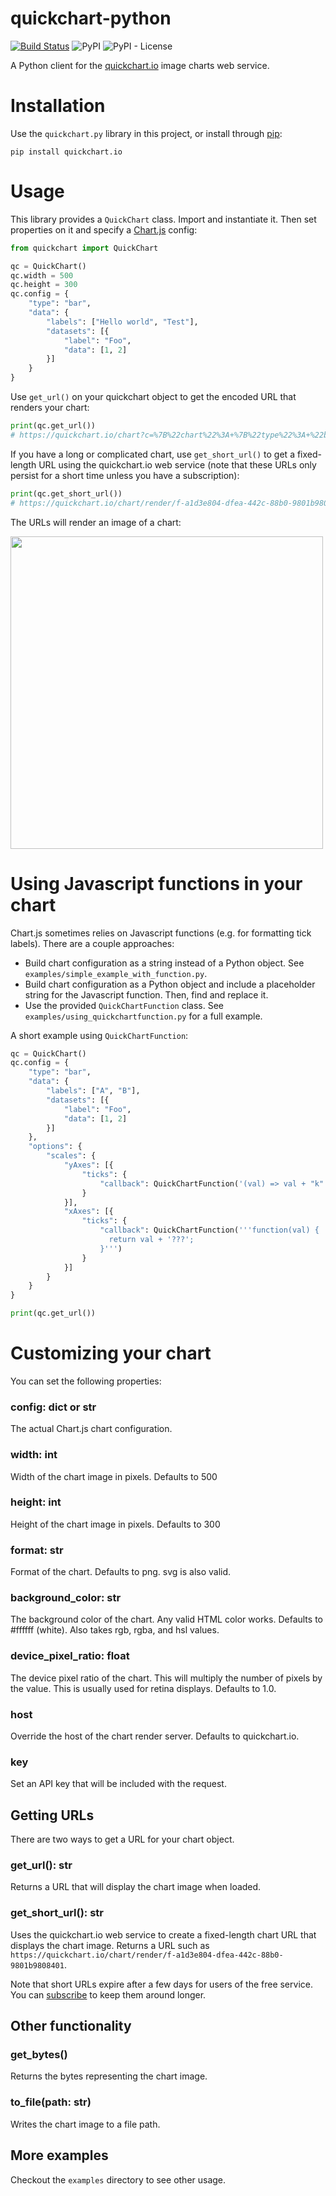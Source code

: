 # quickchart-python
[![Build Status](https://travis-ci.com/typpo/quickchart-python.svg?branch=master)](https://travis-ci.com/typpo/quickchart-python)
![PyPI](https://img.shields.io/pypi/v/quickchart.io)
![PyPI - License](https://img.shields.io/pypi/l/quickchart.io)

A Python client for the [quickchart.io](https://quickchart.io/) image charts web service.

# Installation

Use the `quickchart.py` library in this project, or install through [pip](https://pypi.org/project/quickchart.io/):

```
pip install quickchart.io
```

# Usage

This library provides a `QuickChart` class.  Import and instantiate it.  Then set properties on it and specify a [Chart.js](https://chartjs.org) config:

```python
from quickchart import QuickChart

qc = QuickChart()
qc.width = 500
qc.height = 300
qc.config = {
    "type": "bar",
    "data": {
        "labels": ["Hello world", "Test"],
        "datasets": [{
            "label": "Foo",
            "data": [1, 2]
        }]
    }
}
```

Use `get_url()` on your quickchart object to get the encoded URL that renders your chart:

```python
print(qc.get_url())
# https://quickchart.io/chart?c=%7B%22chart%22%3A+%7B%22type%22%3A+%22bar%22%2C+%22data%22%3A+%7B%22labels%22%3A+%5B%22Hello+world%22%2C+%22Test%22%5D%2C+%22datasets%22%3A+%5B%7B%22label%22%3A+%22Foo%22%2C+%22data%22%3A+%5B1%2C+2%5D%7D%5D%7D%7D%7D&w=600&h=300&bkg=%23ffffff&devicePixelRatio=2.0&f=png
```

If you have a long or complicated chart, use `get_short_url()` to get a fixed-length URL using the quickchart.io web service (note that these URLs only persist for a short time unless you have a subscription):

```python
print(qc.get_short_url())
# https://quickchart.io/chart/render/f-a1d3e804-dfea-442c-88b0-9801b9808401
```

The URLs will render an image of a chart:

<img src="https://quickchart.io/chart?c=%7B%22type%22%3A+%22bar%22%2C+%22data%22%3A+%7B%22labels%22%3A+%5B%22Hello+world%22%2C+%22Test%22%5D%2C+%22datasets%22%3A+%5B%7B%22label%22%3A+%22Foo%22%2C+%22data%22%3A+%5B1%2C+2%5D%7D%5D%7D%7D&w=600&h=300&bkg=%23ffffff&devicePixelRatio=2.0&f=png" width="500" />

# Using Javascript functions in your chart

Chart.js sometimes relies on Javascript functions (e.g. for formatting tick labels).  There are a couple approaches:

  - Build chart configuration as a string instead of a Python object.  See `examples/simple_example_with_function.py`.
  - Build chart configuration as a Python object and include a placeholder string for the Javascript function.  Then, find and replace it.
  - Use the provided `QuickChartFunction` class.  See `examples/using_quickchartfunction.py` for a full example.

A short example using `QuickChartFunction`:
```py
qc = QuickChart()
qc.config = {
    "type": "bar",
    "data": {
        "labels": ["A", "B"],
        "datasets": [{
            "label": "Foo",
            "data": [1, 2]
        }]
    },
    "options": {
        "scales": {
            "yAxes": [{
                "ticks": {
                    "callback": QuickChartFunction('(val) => val + "k"')
                }
            }],
            "xAxes": [{
                "ticks": {
                    "callback": QuickChartFunction('''function(val) {
                      return val + '???';
                    }''')
                }
            }]
        }
    }
}

print(qc.get_url())
```

# Customizing your chart

You can set the following properties:

### config: dict or str
The actual Chart.js chart configuration.

### width: int
Width of the chart image in pixels.  Defaults to 500

### height: int
Height of the chart image  in pixels.  Defaults to 300

### format: str
Format of the chart. Defaults to png. svg is also valid.

### background_color: str
The background color of the chart. Any valid HTML color works. Defaults to #ffffff (white). Also takes rgb, rgba, and hsl values.

### device_pixel_ratio: float
The device pixel ratio of the chart. This will multiply the number of pixels by the value. This is usually used for retina displays. Defaults to 1.0.

### host
Override the host of the chart render server. Defaults to quickchart.io.

### key
Set an API key that will be included with the request.

## Getting URLs

There are two ways to get a URL for your chart object.

### get_url(): str

Returns a URL that will display the chart image when loaded.

### get_short_url(): str

Uses the quickchart.io web service to create a fixed-length chart URL that displays the chart image.  Returns a URL such as `https://quickchart.io/chart/render/f-a1d3e804-dfea-442c-88b0-9801b9808401`.

Note that short URLs expire after a few days for users of the free service.  You can [subscribe](https://quickchart.io/pricing/) to keep them around longer.

## Other functionality

### get_bytes()

Returns the bytes representing the chart image.

### to_file(path: str)

Writes the chart image to a file path.

## More examples

Checkout the `examples` directory to see other usage.
